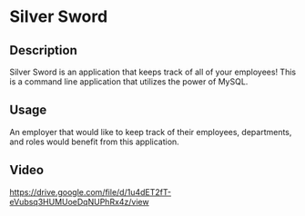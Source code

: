 # Silver Sword 

## Description
Silver Sword is an application that keeps track of all of your employees! This is a command line application that utilizes the power of MySQL.

## Usage
An employer that would like to keep track of their employees, departments, and roles would benefit from this application. 

## Video 
https://drive.google.com/file/d/1u4dET2fT-eVubsq3HUMUoeDqNUPhRx4z/view

